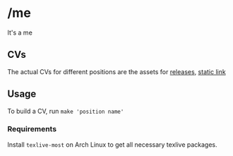 # /me
It's a me

## CVs
The actual CVs for different positions are the assets for [releases](./releases), [static link](https://github.com/Felixoid/slash-me/releases)

## Usage
To build a CV, run `make 'position name'`

### Requirements
Install `texlive-most` on Arch Linux to get all necessary texlive packages.
